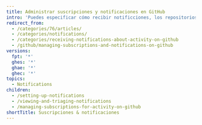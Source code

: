 ```yaml
---
title: Administrar suscripciones y notificaciones en GitHub
intro: 'Puedes especificar cómo recibir notificciones, los repositorios que te interesan y los tipos de actividad de la cual quieres tener noticias.'
redirect_from:
  - /categories/76/articles/
  - /categories/notifications/
  - /categories/receiving-notifications-about-activity-on-github
  - /github/managing-subscriptions-and-notifications-on-github
versions:
  fpt: '*'
  ghes: '*'
  ghae: '*'
  ghec: '*'
topics:
  - Notifications
children:
  - /setting-up-notifications
  - /viewing-and-triaging-notifications
  - /managing-subscriptions-for-activity-on-github
shortTitle: Suscripciones & notificaciones
---
```


